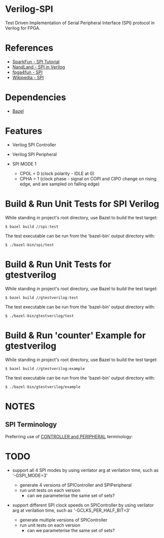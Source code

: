 # Verilog-SPI

Test Driven Implementation of Serial Peripheral Interface (SPI) protocol in Verilog for FPGA.

# References 

- [SparkFun -  SPI Tutorial](https://learn.sparkfun.com/tutorials/serial-peripheral-interface-spi/all)
- [NandLand - SPI in Verilog](https://www.youtube.com/watch?v=TR0Pw89EuGk&list=PLnAoag7Ew-vq5kOyfyNN50xL718AtLoCQ&index=3)
- [fpga4fun - SPI](https://www.fpga4fun.com/SPI1.html)
- [Wikipedia - SPI](https://en.wikipedia.org/wiki/Serial_Peripheral_Interface)

# Dependencies

- [Bazel](https://docs.bazel.build/versions/3.7.0/install.html)


# Features

- Verilog SPI Controller

- Verilog SPI Peripheral

- SPI MODE 1
  - CPOL = 0 (clock polarity - IDLE at 0)
  - CPHA = 1 (clock phase - signal on COPI and CIPO change on rising edge, and are sampled on falling edge)

# Build & Run Unit Tests for SPI Verilog

While standing in project's root directory, use Bazel to build the test target:

```
$ bazel build //spi:test
```

The test executable can be run from the 'bazel-bin' output directory with:

```
$ ./bazel-bin/spi/test
```

# Build & Run Unit Tests for gtestverilog

While standing in project's root directory, use Bazel to build the test target:

```
$ bazel build //gtestverilog:test
```

The test executable can be run from the 'bazel-bin' output directory with:

```
$ ./bazel-bin/gtestverilog/test
```
# Build & Run 'counter' Example for gtestverilog

While standing in project's root directory, use Bazel to build the test target:

```
$ bazel build //gtestverilog:example
```

The test executable can be run from the 'bazel-bin' output directory with:

```
$ ./bazel-bin/gtestverilog/example
```

# NOTES

## SPI Terminology

Preferring use of [CONTROLLER and PERIPHERAL](https://www.sparkfun.com/spi_signal_names?_ga=2.39707619.1760252179.1606575342-655091437.1606575342) terminology:

# TODO

- support all 4 SPI modes by using verilator arg at verilation time, such as '-GSPI_MODE=3' 
   - generate 4 versions of SPIController and SPIPeripheral
   - run unit tests on each version
     - can we parameterise the same set of sets?

- support different SPI clock speeds on SPIController by using verilator arg at verilation time, such as '-GCLKS_PER_HALF_BIT=3'
   - generate multiple versions of SPIController
   - run unit tests on each version
     - can we parameterise the same set of sets?
